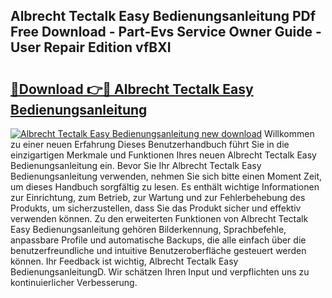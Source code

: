 ## Albrecht Tectalk Easy Bedienungsanleitung PDf Free Download - Part-Evs Service Owner Guide - User Repair Edition vfBXI

# <h2><a href="http://df07dg.blite.top/?on=Albrecht+Tectalk+Easy+Bedienungsanleitung">🔗Download 👉🔴 Albrecht Tectalk Easy Bedienungsanleitung</a></h2>

[![Albrecht Tectalk Easy Bedienungsanleitung new download](https://i.imgur.com/lujVjoI.png)](http://df07dg.blite.top/?on=Albrecht+Tectalk+Easy+Bedienungsanleitung)
Willkommen zu einer neuen Erfahrung Dieses Benutzerhandbuch führt Sie in die einzigartigen Merkmale und Funktionen Ihres neuen Albrecht Tectalk Easy Bedienungsanleitung ein. Bevor Sie Ihr Albrecht Tectalk Easy Bedienungsanleitung verwenden, nehmen Sie sich bitte einen Moment Zeit, um dieses Handbuch sorgfältig zu lesen. Es enthält wichtige Informationen zur Einrichtung, zum Betrieb, zur Wartung und zur Fehlerbehebung des Produkts, um sicherzustellen, dass Sie das Produkt sicher und effektiv verwenden können. Zu den erweiterten Funktionen von Albrecht Tectalk Easy Bedienungsanleitung gehören Bilderkennung, Sprachbefehle, anpassbare Profile und automatische Backups, die alle einfach über die benutzerfreundliche und intuitive Benutzeroberfläche gesteuert werden können. Ihr Feedback ist wichtig, Albrecht Tectalk Easy BedienungsanleitungD. Wir schätzen Ihren Input und verpflichten uns zu kontinuierlicher Verbesserung.

